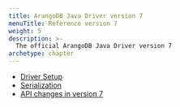 ```yaml
---
title: ArangoDB Java Driver version 7
menuTitle: Reference version 7
weight: 5
description: >-
  The official ArangoDB Java Driver version 7
archetype: chapter
---
```

- [Driver Setup](driver-setup.md)
- [Serialization](serialization.md)
- [API changes in version 7](changes-in-version-7.md)
